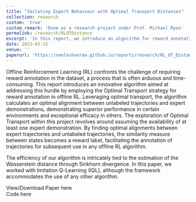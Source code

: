 ```yaml
---
title: "Imitating Expert Behaviour with Optimal Transport Distances"
collection: research
custom: 'true'
custom_remark: 'Done as a research project under Prof. Michael Ryoo'
permalink: /research/RLOTDistance
excerpt: 'In this report, we introduce an algorithm for reward annotation in offline Reinforcement Learning (RL) employing the Optimal Transport (OT) strategy based on Wasserstein distance. Leveraging OT, the algorithm calculates optimal alignments between unlabeled trajectories and expert demonstrations, treating the similarity measure as a reward label.'
date: 2023-05-15
venue: ''
paperurl: 'https://neeleshverma.github.io/reports/research/RL_OT_Distance.pdf'
---
```


<style>

/* Style the counter cards */
.card {
<!--   box-shadow: 0 4px 8px 0 rgba(0, 0, 0, 0.2); /* this adds the "card" effect */ -->
  padding: 16px;
<!--   text-align: center; -->
<!--   background-color: #f1f1f1; -->
}

a:link {
  text-decoration: none;
}
</style>

Offline Reinforcement Learning (RL) confronts the challenge of requiring reward annotation in the dataset, a process that is often arduous and time-consuming. This report introduces an innovative algorithm aimed at addressing this hurdle by employing the Optimal Transport strategy for reward annotation in offline RL. Leveraging optimal transport, the algorithm calculates an optimal alignment between unlabeled trajectories and expert demonstrations, demonstrating superior performance in certain environments and exceptional efficacy in others. The exploration of Optimal Transport within this project revolves around assuming the availability of at least one expert demonstration. By finding optimal alignments between expert trajectories and unlabeled trajectories, the similarity measure between states becomes a reward label, facilitating the annotation of trajectories for subsequent use in any offline RL algorithm.

 The efficiency of our algorithm is intricately tied to the estimation of the Wasserstein distance through Sinkhorn divergence. In this paper, we worked with Imitation Q-Learning (IQL), although the framework accommodates the use of any other algorithm.

View/Download Paper [here](https://neeleshverma.github.io/reports/research/RL_OT_Distance.pdf)  
Code [here](https://github.com/neeleshverma/Offline-RL-RewardLabelling)